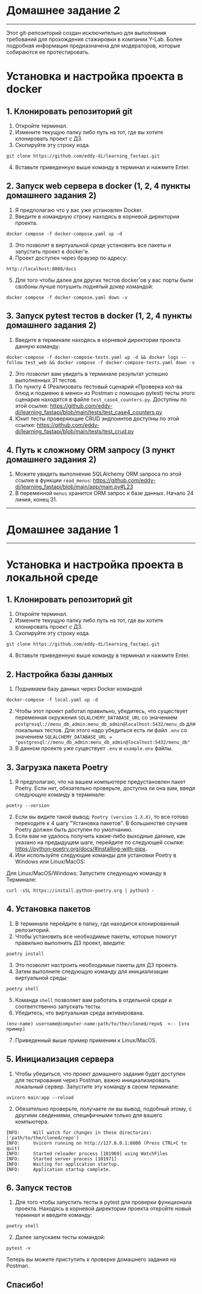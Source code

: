 # Домашнее задание 2
---
Этот git-репозиторий создан исключительно для выполнения требований для прохождения стажировки в компании Y-Lab. Более подробная информация предназначена для модераторов, которые собираются ее протестировать. 

# Установка и настройка проекта в docker
## 1. Клонировать репозиторий git 

1. Откройте терминал. 
2. Измените текущую папку либо путь на тот, где вы хотите клонировать проект с ДЗ. 
3. Скопируйте эту строку кода. 

```
git clone https://github.com/eddy-di/learning_fastapi.git
```

4. Вставьте приведенную выше команду в терминал и нажмите Enter.

## 2. Запуск web сервера в docker (1, 2, 4 пункты домашнего задания 2)

1. Я предполагаю что у вас уже установлен Docker.
2. Введите в командную строку находясь в корневой директории проекта.

```
docker compose -f docker-compose.yaml up -d
```

3. Это позволит в виртуальной среде установить все пакеты и запустить проект в docker'e.
4. Проект доступен через браузер по адресу:

```
http://localhost:8008/docs
```

5. Для того чтобы далее для других тестов docker'ов у вас порты были свобоны лучше потушить поднятый докер командой: 

```
docker compose -f docker-compose.yaml down -v
```

## 3. Запуск pytest тестов в docker (1, 2, 4 пункты домашнего задания 2)

1. Введите в терминале находясь в корневой директории проекта данную команду:

```
docker-compose -f docker-compose-tests.yaml up -d && docker logs --follow test_web && docker compose -f docker-compose-tests.yaml down -v
```

2. Это позволит вам увидеть в терминале результат успешно выполненных 31 тестов.
3. По пункту 4 (Реализовать тестовый сценарий «Проверка кол-ва блюд и подменю в меню» из Postman с помощью pytest) тесты этого сценария находятся в файле `test_case4_counters.py`. Доступны по этой ссылке: https://github.com/eddy-di/learning_fastapi/blob/main/tests/test_case4_counters.py
4. Юнит тесты проверяющие CRUD эндпоинтов доступны по этой ссылке: https://github.com/eddy-di/learning_fastapi/blob/main/tests/test_crud.py


## 4. Путь к сложному ORM запросу (3 пункт домашнего задания 2)

1. Можете увидеть выполнение SQLAlchemy ORM запроса по этой ссылке в функции `read_menus`: https://github.com/eddy-di/learning_fastapi/blob/main/app/main.py#L23
2. В переменной `menus` хранится ORM запрос к базе данных. Начало 24 линия, конец 31.
---

# Домашнее задание 1 
---
# Установка и настройка проекта в локальной среде
## 1. Клонировать репозиторий git 

1. Откройте терминал. 
2. Измените текущую папку либо путь на тот, где вы хотите клонировать проект с ДЗ. 
3. Скопируйте эту строку кода. 

```
git clone https://github.com/eddy-di/learning_fastapi.git
```

4. Вставьте приведенную выше команду в терминал и нажмите Enter.
## 2. Настройка базы данных

1. Поднимаем базу данных через Docker командой
```
docker-compose -f local.yaml up -d
```  
2. Чтобы этот проект работал правильно, убедитесь, что существует переменная окружения `SQLALCHEMY_DATABASE_URL` со значением `postgresql://menu_db_admin:menu_db_admin@localhost:5432/menu_db` для локальных тестов. Для этого надо убедиться есть ли файл `.env` со значением `SQLALCHEMY_DATABASE_URL = "postgresql://menu_db_admin:menu_db_admin@localhost:5432/menu_db"`
3. В данном проекте уже существует `.env` и `example.env` файлы.

## 3. Загрузка пакета Poetry

1. Я предполагаю, что на вашем компьютере предустановлен пакет Poetry. Если нет, обязательно проверьте, доступна ли она вам, введя следующую команду в терминале:

```
poetry --version
```

2. Если вы видите такой вывод: `Poetry (version 1.X.X)`, то все готово переходите к 4 шагу "Установка пакетов". В большинстве случаев Poetry должен быть доступен по умолчанию. 
3. Если вам не удалось получить какие-либо выходные данные, как указано на предыдущем шаге, перейдите по следующей ссылке: https://python-poetry.org/docs/#installing-with-pipx. 
4. Или используйте следующие команды для установки Poetry в Windows или Linux/MacOS:

Для Linux/MacOS/Windows: 
Запустите следующую команду в Терминале:

```
curl -sSL https://install.python-poetry.org | python3 -
```

## 4. Установка пакетов

1. В терминале перейдите в папку, где находится клонированный репозиторий. 
2. Чтобы установить все необходимые пакеты, которые помогут правильно выполнить ДЗ проект, введите:

```
poetry install
```

3. Это позволит настроить необходимые пакеты для ДЗ проекта.
4. Затем выполните следующую команду для инициализации виртуальной среды:

```
poetry shell
```

5. Команда `shell` позволяет вам работать в отдельной среде и соответственно запускать тесты. 
6. Убедитесь, что виртуальная среда активирована.

```
(env-name) username@computer-name:path/to/the/cloned/repo$  <-- [это пример]
```

7. Приведенный выше пример применим к Linux/MacOS.

## 5. Инициализация сервера

1. Чтобы убедиться, что проект домашнего задания будет доступен для тестирования через Postman, важно инициализировать локальный сервер. Запустите эту команду в своем терминале:

```
uvicorn main:app --reload
```

2. Обязательно проверьте, получаете ли вы вывод, подобный этому, с другими сведениями, специфичными только для вашего компьютера.

```
INFO:     Will watch for changes in these directories: ['path/to/the/cloned/repo']
INFO:     Uvicorn running on http://127.0.0.1:8000 (Press CTRL+C to quit)
INFO:     Started reloader process [101969] using WatchFiles
INFO:     Started server process [101971]
INFO:     Waiting for application startup.
INFO:     Application startup complete.
```

## 6. Запуск тестов

1. Для того чтобы запустить тесты в pytest для проверки функционала проекта. Находясь в корневой директории проекта откройте новый терминал и введите команду:

```
poetry shell
```

2. Далее запускаем тесты командой:

```
pytest -v
```

Теперь вы можете приступить к проверке домашнего задания на Postman. 

Спасибо!
---